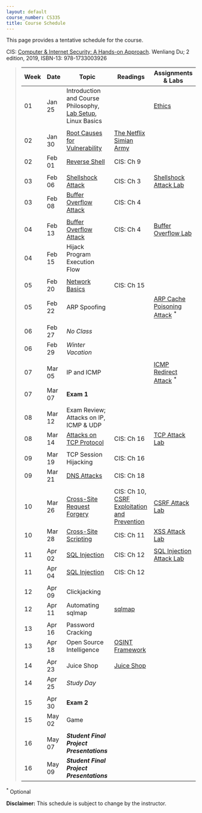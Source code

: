 ```yaml
---
layout: default
course_number: CS335
title: Course Schedule
---
```


This page provides a tentative schedule for the course.

CIS: <a href="https://ycp.textbookx.com/institutional/index.php?action=browse&utm_audience=f&utm_domain=ycp#/books/4137537/">Computer & Internet Security: A Hands-on Approach</a>. Wenliang Du; 2 edition, 2019, ISBN-13: 978-1733003926

>  Week    | Date     | Topic        | Readings   | Assignments & Labs                                  
> -------- | -------- | ------------ | ---------- | -------------------------------------
> 01 | Jan 25 | Introduction and Course Philosophy, [Lab Setup](../labs/setup.html), Linux Basics | | [Ethics](../assignments/ethics.html)
> | | | |
> 02 | Jan 30 | [Root Causes for Vulnerability](../slides/01_Reason_Vulnerability.pdf) | [The Netflix Simian Army](https://netflixtechblog.com/the-netflix-simian-army-16e57fbab116) |
> 02 | Feb 01 | [Reverse Shell](../slides/09_Reverse_Shell.pdf)| CIS: Ch 9 | |  
> | | | |
> 03 | Feb 06 | [Shellshock Attack](../slides/03_Shellshock.pdf) | CIS: Ch 3 | [Shellshock Attack Lab](../labs/shellshock.html)
> 03 | Feb 08 | [Buffer Overflow Attack](../slides/04_Buffer_Overflow.pdf) | CIS: Ch 4 | 
> | | | |
> 04 | Feb 13 | [Buffer Overflow Attack](../slides/04_Buffer_Overflow.pdf) | CIS: Ch 4 | [Buffer Overflow Lab](../labs/buffer_overflow.html) 
> 04 | Feb 15 | Hijack Program Execution Flow | |
> | | | |
> 05 | Feb 20 | [Network Basics](../slides/Network_Basics.pdf) | CIS: Ch 15 | 
> 05 | Feb 22 | ARP Spoofing | |  [ARP Cache Poisoning Attack](https://seedsecuritylabs.org/Labs_20.04/Networking/ARP_Attack/) <sup>*</sup>
> | | | |
> 06 | Feb 27 | _No Class_ | |
> 06 | Feb 29 | _Winter Vacation_ | |
> | | | |
> 07 | Mar 05 | IP and ICMP | | [ICMP Redirect Attack](https://seedsecuritylabs.org/Labs_20.04/Networking/ICMP_Redirect/) <sup>*</sup>
> 07 | Mar 07 | __Exam 1__ | |
> | | | |
> 08 | Mar 12 | Exam Review; Attacks on IP, ICMP & UDP | | 
> 08 | Mar 14 | [Attacks on TCP Protocol](../slides/16_TCP_Attack.pdf) | CIS: Ch 16 | [TCP Attack Lab](../labs/tcp_attack.html)
> | | | |
> 09 | Mar 19 | TCP Session Hijacking | CIS: Ch 16 |
> 09 | Mar 21 | [DNS Attacks](../slides/18_DNS_Attacks.pdf) | CIS: Ch 18 |
> | | | |
> 10 | Mar 26 | [Cross-Site Request Forgery](../slides/10_Web_CSRF.pdf) | CIS: Ch 10, [CSRF Exploitation and Prevention](papers/csrf.pdf) | [CSRF Attack Lab](../labs/csrf.html)
> 10 | Mar 28 | [Cross-Site Scripting](../slides/11_Web_XSS.pdf) | CIS: Ch 11 | [XSS Attack Lab](../labs/xss_attack.html)
> | | | |
> 11 | Apr 02 | [SQL Injection](../slides/12_Web_SQL_Injection.pdf) |CIS: Ch 12  | [SQL Injection Attack Lab](../labs/sql_attack.html)
> 11 | Apr 04 | [SQL Injection](../slides/12_Web_SQL_Injection.pdf) |CIS: Ch 12  | 
> | | | |
> 12 | Apr 09 | Clickjacking | |
> 12 | Apr 11 | Automating sqlmap | <a href="https://sqlmap.org/" target="_blank">sqlmap</a> | 
> | | | |
> 13 | Apr 16 | Password Cracking | | 
> 13 | Apr 18 | Open Source Intelligence | <a href="https://osintframework.com/" target="_blank">OSINT Framework</a>  |
> | | | |
> 14 | Apr 23 | Juice Shop | <a href="https://juice-shop.github.io/juice-shop/#/" target="_blank">Juice Shop</a> |
> 14 | Apr 25 | _Study Day_ | |
> | | | |
> 15 | Apr 30 | __Exam 2__ | |
> 15 | May 02 | Game | |
> | | | |
> 16 | May 07 | *__Student Final Project Presentations__* | 
> 16 | May 09 | *__Student Final Project Presentations__* | 

<sup>*</sup> Optional 

**Disclaimer:** This schedule is subject to change by the instructor.
